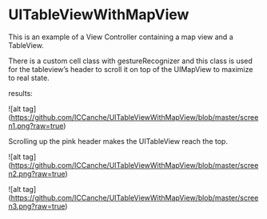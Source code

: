 # UITableViewWithMapView

This is an example of a View Controller containing a map view and a TableView.

There is a custom cell class with gestureRecognizer and this class is used for the tableview’s header to scroll it on top of the UIMapView to maximize to real state.



results: 

![alt tag] (https://github.com/ICCanche/UITableViewWithMapView/blob/master/screen1.png?raw=true)

Scrolling up the pink header makes the UITableView reach the top.

![alt tag] (https://github.com/ICCanche/UITableViewWithMapView/blob/master/screen2.png?raw=true)

![alt tag] (https://github.com/ICCanche/UITableViewWithMapView/blob/master/screen3.png?raw=true)
